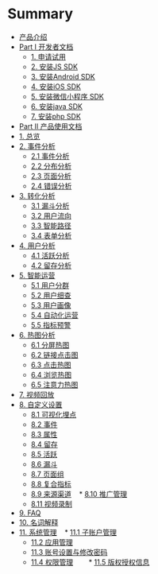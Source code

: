 # Summary

* [产品介绍](README.md)
* [Part I 开发者文档]()
    * [1. 申请试用](developer/trial.md)
    * [2. 安装JS SDK](developer/install_js_sdk.md)
    * [3. 安装Android SDK](developer/install_android_sdk.md)
    * [4. 安装iOS SDK](developer/install_ios_sdk.md)
    * [5. 安装微信小程序 SDK](developer/install_wechat_sdk.md)
    * [6. 安装java SDK](developer/install_java_sdk.md)
    * [7. 安装php SDK](developer/install_php_sdk.md)
* [Part Ⅱ 产品使用文档]()
* [1. 总览](overview/dashboard.md)
* [2. 事件分析]()
    * [2.1 事件分析](event.md)
    * [2.2 分布分析](spread.md)   
    * [2.3 页面分析](behavior/page.md)
    * [2.4 错误分析](errorlog.md)
* [3. 转化分析]()
    * [3.1 漏斗分析](transformation/funnel.md)
    * [3.2 用户流向](transformation/urlpath.md)
    * [3.3 智能路径](transformation/smartpath.md)
    * [3.4 表单分析](behavior/anaform.md)
* [4. 用户分析]()
    * [4.1 活跃分析](user/activation.md)
    * [4.2 留存分析](user/retention.md)
* [5. 智能运营]()
    * [5.1 用户分群](user/segment.md)
    * [5.2 用户细查](user/profile.md)
    * [5.3 用户画像](user/persona.md) 
    * [5.4 自动化运营](user/auto.md)  
    * [5.5 指标预警](user/warning.md)    
* [6. 热图分析]()
    * [6.1 分屏热图](behavior/mapscreen.md)
    * [6.2 链接点击图](behavior/mapclick.md)    
    * [6.3 点击热图](behavior/mapclick2.md)
    * [6.4 浏览热图](behavior/mapview.md)
    * [6.5 注意力热图](behavior/mapattention.md)
* [7. 视频回放](video_playback.md)
* [8. 自定义设置]()
    * [8.1 可视化埋点](set/custom_tag.md)
    * [8.2 事件](set/custom_event.md)
    * [8.3 属性](set/custom_attr.md)
    * [8.4 留存](set/custom_retention.md)
    * [8.5 活跃](set/custom_activity.md)
    * [8.6 漏斗](set/custom_funnel.md)
    * [8.7 页面组](set/custom_page_group.md)
    * [8.8 复合指标](set/custom_formula.md)
    * [8.9 来源渠道](set/manage_channel.md)
    * [8.10 推广管理](set/manage_utm.md)
    * [8.11 视频录制](set/custom_playback.md)
* [9. FAQ](FAQ.md)
* [10. 名词解释](noun_interpretation.md)
* [11. 系统管理]()
    * [11.1 子账户管理](system/manage_user.md)
    * [11.2 应用管理](system/manage_app.md)
    * [11.3 账号设置与修改密码](system/manage_person.md)
    * [11.4 权限管理](system/manage_auth.md)    
    * [11.5 版权授权信息](system/copyright.md)
    
  

 
    


